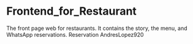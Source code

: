 # Frontend_for_Restaurant
The front page web for restaurants. It contains the story, the menu, and WhatsApp reservations.
Reservation AndresLopez920
